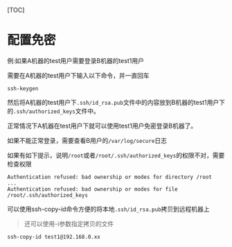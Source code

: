 [TOC]

# 配置免密



例:如果A机器的test用户需要登录B机器的test1用户

需要在A机器的test用户下输入以下命令，并一直回车

```shell
ssh-keygen
```



然后将A机器的test用户下`.ssh/id_rsa.pub`文件中的内容放到B机器的test1用户下的`.ssh/authorized_keys`文件中。

正常情况下A机器在test用户下就可以使用test1用户免密登录B机器了。

如果不能正常登录，需要查看B用户的`/var/log/secure`日志

如果有如下提示，说明`/root`或者`/root/.ssh/authorized_keys`的权限不对，需要检查权限

```log
Authentication refused: bad ownership or modes for directory /root 
...
Authentication refused: bad ownership or modes for file /root/.ssh/authorized_keys
```



可以使用ssh-copy-id命令方便的将本地`.ssh/id_rsa.pub`拷贝到远程机器上

> 还可以使用-i参数指定拷贝的文件

```shell
ssh-copy-id test1@192.168.0.xx
```

